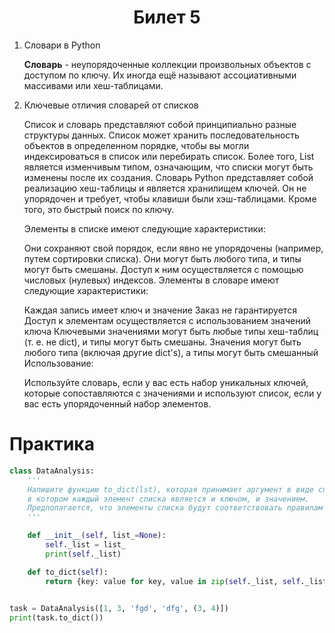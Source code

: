 <h1 align='center'>Билет 5</h1>

1. Словари в Python

    **Словарь** - неупорядоченные коллекции произвольных объектов с доступом по ключу. Их иногда ещё называют ассоциативными массивами или хеш-таблицами.

2. Ключевые отличия словарей от списков

    Список и словарь представляют собой принципиально разные структуры данных. Список может хранить последовательность объектов в определенном порядке, чтобы вы могли индексироваться в список или перебирать список. Более того, List является изменчивым типом, означающим, что списки могут быть изменены после их создания. Словарь Python представляет собой реализацию хеш-таблицы и является хранилищем ключей. Он не упорядочен и требует, чтобы клавиши были хэш-таблицами. Кроме того, это быстрый поиск по ключу.

    Элементы в списке имеют следующие характеристики:

    Они сохраняют свой порядок, если явно не упорядочены (например, путем сортировки списка).
    Они могут быть любого типа, и типы могут быть смешаны.
    Доступ к ним осуществляется с помощью числовых (нулевых) индексов.
    Элементы в словаре имеют следующие характеристики:

    Каждая запись имеет ключ и значение
    Заказ не гарантируется
    Доступ к элементам осуществляется с использованием значений ключа
    Ключевыми значениями могут быть любые типы хеш-таблиц (т. е. не dict), и типы могут быть смешаны.
    Значения могут быть любого типа (включая другие dict's), а типы могут быть смешанный
    Использование:

    Используйте словарь, если у вас есть набор уникальных ключей, которые сопоставляются с значениями и используют список, если у вас есть упорядоченный набор элементов.

# Практика

```python
class DataAnalysis:
    '''
    Напишите функцию to_dict(lst), которая принимает аргумент в виде списка и возвращает словарь,
    в котором каждый элемент списка является и ключом, и значением.
    Предполагается, что элементы списка будут соответствовать правилам задания ключей в словарях.
    '''

    def __init__(self, list_=None):
        self._list = list_
        print(self._list)

    def to_dict(self):
        return {key: value for key, value in zip(self._list, self._list)}
        

task = DataAnalysis([1, 3, 'fgd', 'dfg', (3, 4)])
print(task.to_dict())
```